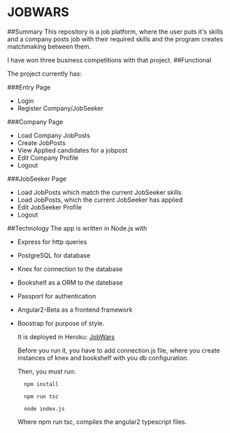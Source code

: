 # JOBWARS

##Summary
  This repository is a job platform, where the user puts it's skills and a company posts job with their required
  skills and the program creates matchmaking between them. 
  
  I have won three business competitions with that project.
##Functional 
  
  The project currently has:
  
###Entry Page
  
* Login
* Register Company/JobSeeker
  
###Company Page
* Load Company JobPosts
* Create JobPosts
* View Applied candidates for a jobpost
* Edit Company Profile
* Logout
   
###JobSeeker Page
* Load JobPosts which match the current JobSeeker skills
* Load JobPosts, which the current JobSeeker has applied
* Edit JobSeeker Profile
* Logout
   
##Technology
    The app is written in Node.js with 
* Express for http 	queries 
* PostgreSQL for database 
* Knex for connection to the database
* Bookshelf as a ORM to the datebase
* Passport for authentication
* Angular2-Beta as a frontend framework
* Boostrap for purpose of style.
  
  It is deployed in Heroku:
  [JobWars](https://jobwars.herokuapp.com)
  
  Before you run it, you have to add connection.js file, where you create instances of knex and bookshelf
  with you db configuration.
  
  Then, you must run:
  
  ```
    npm install
    
    npm run tsc
    
    node index.js
  ```
  
  Where npm run tsc, compiles the angular2 typescript files.
  

